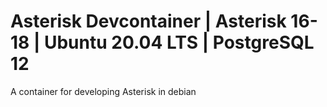 # Asterisk Devcontainer | Asterisk 16-18 | Ubuntu 20.04 LTS | PostgreSQL 12
A container for developing Asterisk in debian
